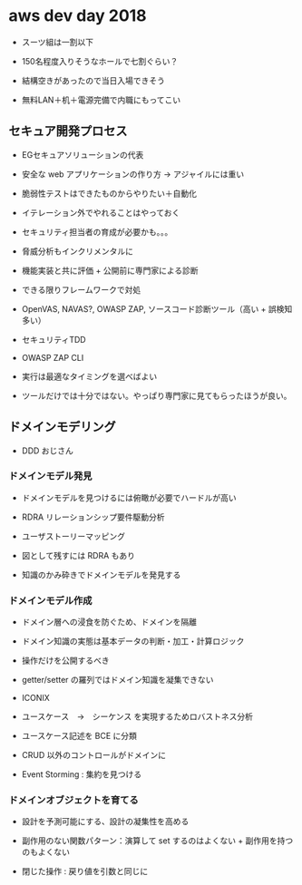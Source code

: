 # aws dev day 2018

* スーツ組は一割以下

* 150名程度入りそうなホールで七割ぐらい？

* 結構空きがあったので当日入場できそう

* 無料LAN＋机＋電源完備で内職にもってこい

## セキュア開発プロセス

* EGセキュアソリューションの代表

* 安全な web アプリケーションの作り方 → アジャイルには重い

* 脆弱性テストはできたものからやりたい＋自動化

* イテレーション外でやれることはやっておく

* セキュリティ担当者の育成が必要かも。。。

* 脅威分析もインクリメンタルに

* 機能実装と共に評価 + 公開前に専門家による診断

* できる限りフレームワークで対処

* OpenVAS, NAVAS?, OWASP ZAP, ソースコード診断ツール（高い + 誤検知多い）

* セキュリティTDD

* OWASP ZAP CLI

* 実行は最適なタイミングを選べばよい

* ツールだけでは十分ではない。やっぱり専門家に見てもらったほうが良い。

## ドメインモデリング

* DDD おじさん

### ドメインモデル発見

* ドメインモデルを見つけるには俯瞰が必要でハードルが高い

* RDRA リレーションシップ要件駆動分析

* ユーザストーリーマッピング

* 図として残すには RDRA もあり

* 知識のかみ砕きでドメインモデルを発見する

### ドメインモデル作成

* ドメイン層への浸食を防ぐため、ドメインを隔離

* ドメイン知識の実態は基本データの判断・加工・計算ロジック

* 操作だけを公開するべき

* getter/setter の羅列ではドメイン知識を凝集できない

* ICONIX

* ユースケース　→　シーケンス を実現するためロバストネス分析

* ユースケース記述を BCE に分類

* CRUD 以外のコントロールがドメインに

* Event Storming : 集約を見つける

### ドメインオブジェクトを育てる

* 設計を予測可能にする、設計の凝集性を高める

* 副作用のない関数パターン：演算して set するのはよくない + 副作用を持つのもよくない

* 閉じた操作 : 戻り値を引数と同じに